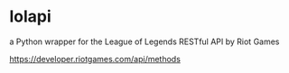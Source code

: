 lolapi
======

a Python wrapper for the League of Legends RESTful API by Riot Games

https://developer.riotgames.com/api/methods
